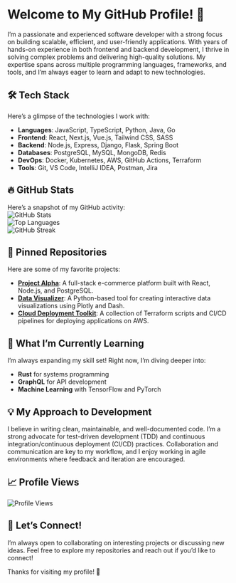 # Welcome to My GitHub Profile! 👋  

I’m a passionate and experienced software developer with a strong focus on building scalable, efficient, and user-friendly applications. With years of hands-on experience in both frontend and backend development, I thrive in solving complex problems and delivering high-quality solutions. My expertise spans across multiple programming languages, frameworks, and tools, and I’m always eager to learn and adapt to new technologies.  

## 🛠️ Tech Stack  
Here’s a glimpse of the technologies I work with:  
- **Languages**: JavaScript, TypeScript, Python, Java, Go  
- **Frontend**: React, Next.js, Vue.js, Tailwind CSS, SASS  
- **Backend**: Node.js, Express, Django, Flask, Spring Boot  
- **Databases**: PostgreSQL, MySQL, MongoDB, Redis  
- **DevOps**: Docker, Kubernetes, AWS, GitHub Actions, Terraform  
- **Tools**: Git, VS Code, IntelliJ IDEA, Postman, Jira  

## 🔥 GitHub Stats  
Here’s a snapshot of my GitHub activity:  
![GitHub Stats](https://github-readme-stats.vercel.app/api?username=carolynballard793&show_icons=true&theme=radical)  
![Top Languages](https://github-readme-stats.vercel.app/api/top-langs/?username=carolynballard793&layout=compact&theme=radical)  
![GitHub Streak](https://github-readme-streak-stats.herokuapp.com/?user=carolynballard793&theme=radical)  

## 📌 Pinned Repositories  
Here are some of my favorite projects:  
- **[Project Alpha](https://github.com/carolynballard793/project-alpha)**: A full-stack e-commerce platform built with React, Node.js, and PostgreSQL.  
- **[Data Visualizer](https://github.com/carolynballard793/data-visualizer)**: A Python-based tool for creating interactive data visualizations using Plotly and Dash.  
- **[Cloud Deployment Toolkit](https://github.com/carynballard793/cloud-deployment-toolkit)**: A collection of Terraform scripts and CI/CD pipelines for deploying applications on AWS.  

## 🌱 What I’m Currently Learning  
I’m always expanding my skill set! Right now, I’m diving deeper into:  
- **Rust** for systems programming  
- **GraphQL** for API development  
- **Machine Learning** with TensorFlow and PyTorch  

## 💡 My Approach to Development  
I believe in writing clean, maintainable, and well-documented code. I’m a strong advocate for test-driven development (TDD) and continuous integration/continuous deployment (CI/CD) practices. Collaboration and communication are key to my workflow, and I enjoy working in agile environments where feedback and iteration are encouraged.  

## 📈 Profile Views  
![Profile Views](https://komarev.com/ghpvc/?username=carolynballard793&color=blue)  

## 🤝 Let’s Connect!  
I’m always open to collaborating on interesting projects or discussing new ideas. Feel free to explore my repositories and reach out if you’d like to connect!  

Thanks for visiting my profile! 🚀
